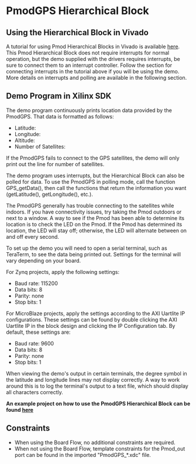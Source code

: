 
PmodGPS Hierarchical Block
==============

Using the Hierarchical Block in Vivado
--------------
A tutorial for using Pmod Hierarchical Blocks in Vivado is available [here](https://reference.digilentinc.com/learn/programmable-logic/tutorials/vivado-hierarchical-blocks/start).
This Pmod Hierarchical Block does not require interrupts for normal operation, but the demo
supplied with the drivers requires interrupts, be sure to connect them to an interrupt controller. 
Follow the section for connecting interrupts in the tutorial above if you will be using the demo.
More details on interrupts and polling are available in the following section.

Demo Program in Xilinx SDK
--------------
The demo program continuously prints location data provided by the PmodGPS. That
data is formatted as follows:

- Latitude:
- Longitude:
- Altitude:
- Number of Satellites:

If the PmodGPS fails to connect to the GPS satellites, the demo will only print
out the line for number of satellites.

The demo program uses interrupts, but the Hierarchical Block can also be polled for data. To use
the PmodGPS in polling mode, call the function GPS_getData(), then call the functions
that return the information you want (getLatitude(), getLongitude(), etc.).

The PmodGPS generally has trouble connecting to the satellites while indoors. If
you have connectivity issues, try taking the Pmod outdoors or next to a window.
A way to see if the Pmod has been able to determine its location is to check
the LED on the Pmod. If the Pmod has determined its location, the LED will stay
off; otherwise, the LED will alternate between on and off every second.

To set up the demo you will need to open a serial terminal, such as TeraTerm, to
see the data being printed out. Settings for the terminal will vary depending on
your board.

For Zynq projects, apply the following settings:
- Baud rate: 115200
- Data bits: 8
- Parity:    none
- Stop bits: 1

For MicroBlaze projects, apply the settings according to the AXI Uartlite IP
configurations. These settings can be found by double clicking the AXI Uartlite
IP in the block design and clicking the IP Configuration tab. By default, these
settings are:
- Baud rate: 9600
- Data bits: 8
- Parity:    none
- Stop bits: 1

When viewing the demo's output in certain terminals, the degree symbol in the
latitude and longitude lines may not display correctly. A way to work around
this is to log the terminal's output to a text file, which should display all
characters correctly.


**An example project on how to use the PmodGPS Hierarchical Block can be found [here](https://github.com/Digilent/ArtyS7-50-PmodGPS-Demo.git)**


Constraints
-----------
* When using the Board Flow, no additional constraints are required.
* When not using the Board Flow, template constraints for the Pmod_out port can be found in the imported "PmodGPS_*.xdc" file.
